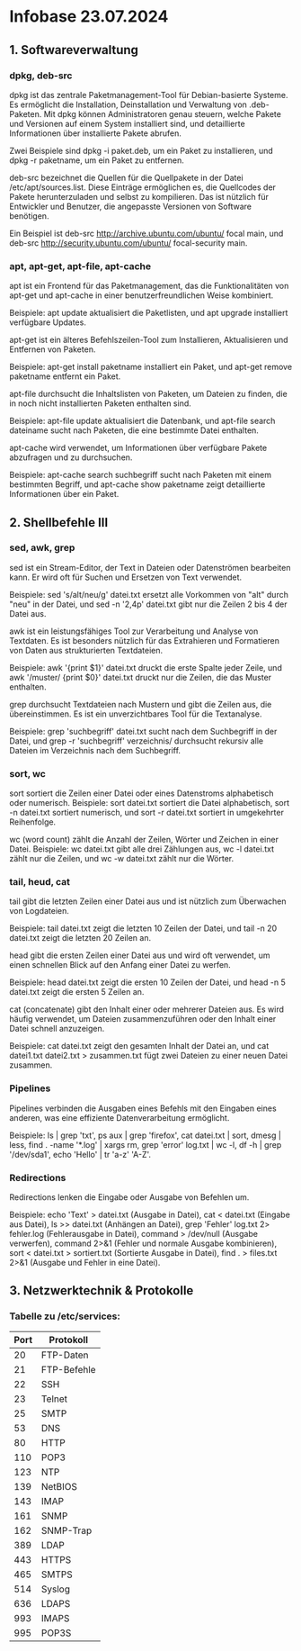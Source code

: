 # Infobase 23.07.2024

## 1. Softwareverwaltung
### dpkg, deb-src 

dpkg ist das zentrale Paketmanagement-Tool für Debian-basierte Systeme. Es ermöglicht die Installation, Deinstallation und Verwaltung von .deb-Paketen. Mit dpkg können Administratoren genau steuern, welche Pakete und Versionen auf einem System installiert sind, und detaillierte Informationen über installierte Pakete abrufen. 

Zwei Beispiele sind dpkg -i paket.deb, um ein Paket zu installieren, und dpkg -r paketname, um ein Paket zu entfernen.


deb-src bezeichnet die Quellen für die Quellpakete in der Datei /etc/apt/sources.list. Diese Einträge ermöglichen es, die Quellcodes der Pakete herunterzuladen und selbst zu kompilieren. Das ist nützlich für Entwickler und Benutzer, die angepasste Versionen von Software benötigen. 

Ein Beispiel ist deb-src http://archive.ubuntu.com/ubuntu/ focal main, und deb-src http://security.ubuntu.com/ubuntu/ focal-security main.


### apt, apt-get, apt-file, apt-cache 

apt ist ein Frontend für das Paketmanagement, das die Funktionalitäten von apt-get und apt-cache in einer benutzerfreundlichen Weise kombiniert. 

Beispiele: apt update aktualisiert die Paketlisten, und apt upgrade installiert verfügbare Updates.


apt-get ist ein älteres Befehlszeilen-Tool zum Installieren, Aktualisieren und Entfernen von Paketen.

Beispiele: apt-get install paketname installiert ein Paket, und apt-get remove paketname entfernt ein Paket.


apt-file durchsucht die Inhaltslisten von Paketen, um Dateien zu finden, die in noch nicht installierten Paketen enthalten sind. 

Beispiele: apt-file update aktualisiert die Datenbank, und apt-file search dateiname sucht nach Paketen, die eine bestimmte Datei enthalten.


apt-cache wird verwendet, um Informationen über verfügbare Pakete abzufragen und zu durchsuchen. 

Beispiele: apt-cache search suchbegriff sucht nach Paketen mit einem bestimmten Begriff, und apt-cache show paketname zeigt detaillierte Informationen über ein Paket.

## 2. Shellbefehle III

### sed, awk, grep 

sed ist ein Stream-Editor, der Text in Dateien oder Datenströmen bearbeiten kann. Er wird oft für Suchen und Ersetzen von Text verwendet. 

Beispiele: sed 's/alt/neu/g' datei.txt ersetzt alle Vorkommen von "alt" durch "neu" in der Datei, und sed -n '2,4p' datei.txt gibt nur die Zeilen 2 bis 4 der Datei aus.


awk ist ein leistungsfähiges Tool zur Verarbeitung und Analyse von Textdaten. Es ist besonders nützlich für das Extrahieren und Formatieren von Daten aus strukturierten Textdateien. 

Beispiele: awk '{print $1}' datei.txt druckt die erste Spalte jeder Zeile, und awk '/muster/ {print $0}' datei.txt druckt nur die Zeilen, die das Muster enthalten.


grep durchsucht Textdateien nach Mustern und gibt die Zeilen aus, die übereinstimmen. Es ist ein unverzichtbares Tool für die Textanalyse.

Beispiele: grep 'suchbegriff' datei.txt sucht nach dem Suchbegriff in der Datei, und grep -r 'suchbegriff' verzeichnis/ durchsucht rekursiv alle Dateien im Verzeichnis nach dem Suchbegriff.

### sort, wc 

sort sortiert die Zeilen einer Datei oder eines Datenstroms alphabetisch oder numerisch. Beispiele: sort datei.txt sortiert die Datei alphabetisch, sort -n datei.txt sortiert numerisch, und sort -r datei.txt sortiert in umgekehrter Reihenfolge.

wc (word count) zählt die Anzahl der Zeilen, Wörter und Zeichen in einer Datei. Beispiele: wc datei.txt gibt alle drei Zählungen aus, wc -l datei.txt zählt nur die Zeilen, und wc -w datei.txt zählt nur die Wörter.

### tail, heud, cat 

tail gibt die letzten Zeilen einer Datei aus und ist nützlich zum Überwachen von Logdateien. 

Beispiele: tail datei.txt zeigt die letzten 10 Zeilen der Datei, und tail -n 20 datei.txt zeigt die letzten 20 Zeilen an.


head gibt die ersten Zeilen einer Datei aus und wird oft verwendet, um einen schnellen Blick auf den Anfang einer Datei zu werfen. 

Beispiele: head datei.txt zeigt die ersten 10 Zeilen der Datei, und head -n 5 datei.txt zeigt die ersten 5 Zeilen an.


cat (concatenate) gibt den Inhalt einer oder mehrerer Dateien aus. Es wird häufig verwendet, um Dateien zusammenzuführen oder den Inhalt einer Datei schnell anzuzeigen. 

Beispiele: cat datei.txt zeigt den gesamten Inhalt der Datei an, und cat datei1.txt datei2.txt > zusammen.txt fügt zwei Dateien zu einer neuen Datei zusammen.

### Pipelines 

Pipelines verbinden die Ausgaben eines Befehls mit den Eingaben eines anderen, was eine effiziente Datenverarbeitung ermöglicht. 

Beispiele: ls | grep 'txt', ps aux | grep 'firefox', cat datei.txt | sort, dmesg | less, find . -name '*.log' | xargs rm, grep 'error' log.txt | wc -l, df -h | grep '/dev/sda1', echo 'Hello' | tr 'a-z' 'A-Z'.

### Redirections 

Redirections lenken die Eingabe oder Ausgabe von Befehlen um. 

Beispiele: echo 'Text' > datei.txt (Ausgabe in Datei), cat < datei.txt (Eingabe aus Datei), ls >> datei.txt (Anhängen an Datei), grep 'Fehler' log.txt 2> fehler.log (Fehlerausgabe in Datei), command > /dev/null (Ausgabe verwerfen), command 2>&1 (Fehler und normale Ausgabe kombinieren), sort < datei.txt > sortiert.txt (Sortierte Ausgabe in Datei), find . > files.txt 2>&1 (Ausgabe und Fehler in eine Datei).

## 3. Netzwerktechnik & Protokolle

### Tabelle zu /etc/services:

| Port |  Protokoll |
| ---- | ---------- |
| 20   | FTP-Daten  |
| 21   | FTP-Befehle|
| 22   | SSH        |
| 23   | Telnet     |
| 25   | SMTP       |
| 53   | DNS        |
| 80   | HTTP       |
| 110  | POP3       |
| 123  | NTP        |
| 139  | NetBIOS    |
| 143  | IMAP       |
| 161  | SNMP       |
| 162  | SNMP-Trap  |
| 389  | LDAP       |
| 443  | HTTPS      |
| 465  | SMTPS      |
| 514  | Syslog     |
| 636  | LDAPS      |
| 993  | IMAPS      |
| 995  | POP3S      |